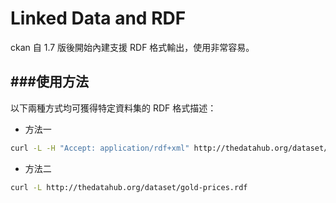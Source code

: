 # Linked Data and RDF
ckan 自 1.7 版後開始內建支援 RDF 格式輸出，使用非常容易。

###使用方法
---
以下兩種方式均可獲得特定資料集的 RDF 格式描述：

* 方法一
```Bash
curl -L -H "Accept: application/rdf+xml" http://thedatahub.org/dataset/gold-prices
```

* 方法二
```Bash
curl -L http://thedatahub.org/dataset/gold-prices.rdf
```


